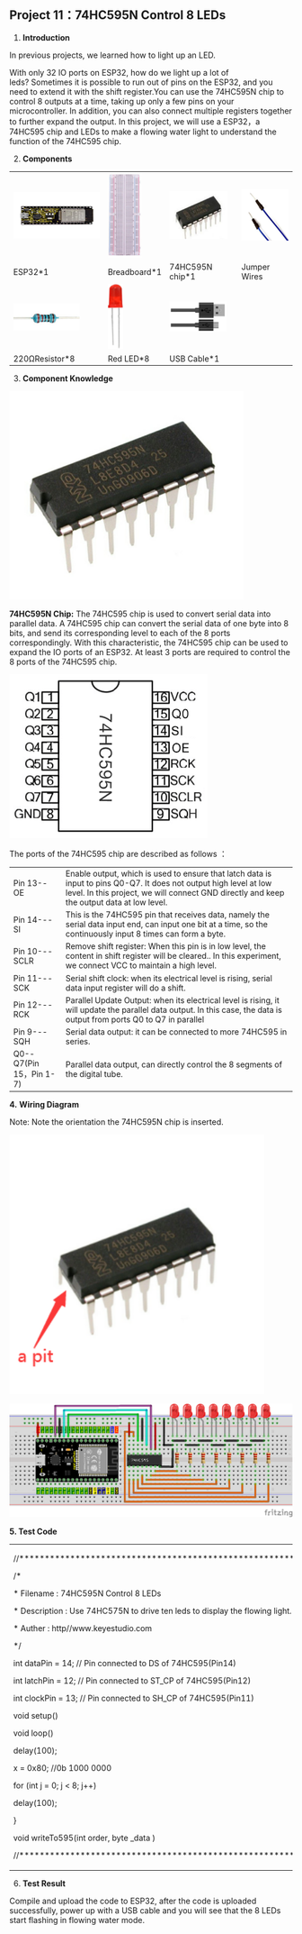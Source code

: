 ## Project 11：74HC595N Control 8 LEDs 

1.  **Introduction**

In previous projects, we learned how to light up an LED.

With only 32 IO ports on ESP32, how do we light up a lot of
leds? Sometimes it is possible to run out of pins on the ESP32, and you
need to extend it with the shift register.You can use the 74HC595N chip
to control 8 outputs at a time, taking up only a few pins on your
microcontroller. In addition, you can also connect multiple registers
together to further expand the output. In this project, we will use a
ESP32，a 74HC595 chip and LEDs to make a flowing water light to
understand the function of the 74HC595 chip.

2.  **Components**

<table>
<tbody>
<tr class="odd">
<td><img src="https://raw.githubusercontent.com/keyestudio/KS5012-Keyestudio-ESP32-Learning-Kit-Basic-Edition-Arduino/master/media/2a55dec25d757def2b46d5e9cd9c97e5.jpeg" style="width:1.75972in;height:0.85833in" /></td>
<td><img src="https://raw.githubusercontent.com/keyestudio/KS5012-Keyestudio-ESP32-Learning-Kit-Basic-Edition-Arduino/master/media/e380dd26e4825be9a768973802a55fe6.png" style="width:0.63889in;height:1.56667in" /></td>
<td><img src="https://raw.githubusercontent.com/keyestudio/KS5012-Keyestudio-ESP32-Learning-Kit-Basic-Edition-Arduino/master/media/f97e58ab51ec0a274ff3e72e08a7d55d.png" style="width:1.07847in;height:0.88611in" /></td>
<td><img src="https://raw.githubusercontent.com/keyestudio/KS5012-Keyestudio-ESP32-Learning-Kit-Basic-Edition-Arduino/master/media/c801a7baee258ff7f5f28ac6e9a7097b.png" style="width:0.98958in;height:0.95139in" /></td>
</tr>
<tr class="even">
<td>ESP32*1</td>
<td>Breadboard*1</td>
<td>74HC595N chip*1</td>
<td>Jumper Wires</td>
</tr>
<tr class="odd">
<td><img src="https://raw.githubusercontent.com/keyestudio/KS5012-Keyestudio-ESP32-Learning-Kit-Basic-Edition-Arduino/master/media/098a2730d0b0a2a4b2079e0fc87fd38b.png" style="width:1.22639in;height:0.49236in" /></td>
<td><img src="https://raw.githubusercontent.com/keyestudio/KS5012-Keyestudio-ESP32-Learning-Kit-Basic-Edition-Arduino/master/media/3ec5906fad2172708d449390140f55e6.png" style="width:0.28056in;height:1.19722in" /></td>
<td><img src="https://raw.githubusercontent.com/keyestudio/KS5012-Keyestudio-ESP32-Learning-Kit-Basic-Edition-Arduino/master/media/7dcbd02995be3c142b2f97df7f7c03ce.png" style="width:1.05903in;height:0.56667in" /></td>
<td></td>
</tr>
<tr class="even">
<td>220ΩResistor*8</td>
<td>Red LED*8</td>
<td>USB Cable*1</td>
<td></td>
</tr>
</tbody>
</table>

3.  **Component Knowledge**

![](/media/6921c6d60135e072ed4bd24564ec4a6d.png)

**74HC595N Chip:** The 74HC595 chip is used to convert serial data into
parallel data. A 74HC595 chip can convert the serial data of one byte
into 8 bits, and send its corresponding level to each of the 8 ports
correspondingly. With this characteristic, the 74HC595 chip can be used
to expand the IO ports of an ESP32. At least 3 ports are required to
control the 8 ports of the 74HC595 chip.

![](/media/858b189f06ad68afe051b15043b2affd.png)

The ports of the 74HC595 chip are described as follows ：

<table>
<tbody>
<tr class="odd">
<td>Pin 13--OE</td>
<td>Enable output, which is used to ensure that latch data is input to pins Q0-Q7. It does not output high level at low level. In this project, we will connect GND directly and keep the output data at low level.</td>
</tr>
<tr class="even">
<td>Pin 14---SI</td>
<td>This is the 74HC595 pin that receives data, namely the serial data input end, can input one bit at a time, so the continuously input 8 times can form a byte. </td>
</tr>
<tr class="odd">
<td>Pin 10---SCLR</td>
<td>Remove shift register: When this pin is in low level, the content in shift register will be cleared.. In this experiment, we connect VCC to maintain a high level.</td>
</tr>
<tr class="even">
<td>Pin 11---SCK</td>
<td>Serial shift clock: when its electrical level is rising, serial data input register will do a shift.</td>
</tr>
<tr class="odd">
<td>Pin 12---RCK</td>
<td>Parallel Update Output: when its electrical level is rising, it will update the parallel data output. In this case, the data is output from ports Q0 to Q7 in parallel</td>
</tr>
<tr class="even">
<td>Pin 9---SQH</td>
<td>Serial data output: it can be connected to more 74HC595 in series.</td>
</tr>
<tr class="odd">
<td>Q0--Q7(Pin 15，Pin 1-7)</td>
<td>Parallel data output, can directly control the 8 segments of the digital tube.</td>
</tr>
</tbody>
</table>

**4.** **Wiring Diagram**

Note: Note the orientation the 74HC595N chip is inserted.

![](/media/a6d03617539b70d6d69fa7e9acb25be9.png)

![](/media/11a03579b6cf94599f00554bfe014a3b.png)

**5. Test Code**

<table>
<tbody>
<tr class="odd">
<td><p>//************************************************************************</p>
<p>/*</p>
<p>* Filename : 74HC595N Control 8 LEDs</p>
<p>* Description : Use 74HC575N to drive ten leds to display the flowing light.</p>
<p>* Auther : http//www.keyestudio.com</p>
<p>*/</p>
<p>int dataPin = 14; // Pin connected to DS of 74HC595(Pin14)</p>
<p>int latchPin = 12; // Pin connected to ST_CP of 74HC595(Pin12)</p>
<p>int clockPin = 13; // Pin connected to SH_CP of 74HC595(Pin11)</p>
<p>void setup() </p>
<p>void loop() </p>
<p>delay(100);</p>
<p>x = 0x80; //0b 1000 0000</p>
<p>for (int j = 0; j &lt; 8; j++) </p>
<p>delay(100);</p>
<p>}</p>
<p>void writeTo595(int order, byte _data ) </p>
<p>//************************************************************************</p></td>
</tr>
</tbody>
</table>

6.  **Test Result**

Compile and upload the code to ESP32, after the code is uploaded
successfully, power up with a USB cable and you will see that the 8 LEDs
start flashing in flowing water mode.
